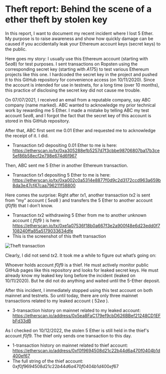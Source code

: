 
Theft report: Behind the scene of a ether theft by stolen key
===

In this report, I want to document my recent incident where I lost $5$ Ether. My purpose is to raise awareness and show how quickly damage can be caused if you accidentally leak your Ethereum account keys (secret keys) to the public.

Here goes my story: I usually use this Ethereum account (starting with $5ea8$) for test purposes. I sent transactions on Ropsten using the corresponding secret key (starting with $A175$) to test various Ethereum projects like this one. I hardcoded the secret key in the project and pushed it to this GitHub repository for convenience access (on 10/11/2020). Since the account is intended for use in testnets, for a long time (over 10 months), this practice of disclosing the secret key did not cause me trouble. 

On 07/07/2021, I received an email from a reputable company, say ABC company (name marked). ABC wanted to acknowledge my prior technical work by rewarding me 5 Ether. I made a mistake by telling ABC my test account $5ea8$, and I forgot the fact that the secret key of this account is stored in this GitHub repository.

After that, ABC first sent me 0.01 Ether and requested me to acknowledge the receipt of it. I did. 

- Transaction $tx0$ depositing 0.01 Ether to me is here: https://etherscan.io/tx/0xa305288efb5257d7f3cbbe98706807ba17b3ce5ef86b58ecf2e798e674d6f967 

Then, ABC sent me 5 Ether in another Ethereum transaction. 

- Transaction $tx1$  depositing 5 Ether to me is here: https://etherscan.io/tx/0xa002c0a5314e8877f0d9c2d3172ccd963a659b8da3e47cf47caa796211f58800 

Here comes the surprise: Right after $tx1$, another transaction $tx2$ is sent from "my" account ( $5ea8$ ) and transfers the 5 Ether to another account ($f0f9$) that I don’t know. 

- Transaction $tx2$ withdrawing 5 Ether from me to another unknown account ( $f0f9$ ) is here: https://etherscan.io/tx/0xe1a07536f18b0a667f3e2a900f48e6d23edd0f7108240ffa85a5179033634dfe 
- This is the screenshot of this theft transaction

![Theft transaction](theft_tx.png)

Clearly, I did not send $tx2$. It took me a while to figure out what’s going on:

Whoever holds account $f0f9$ is a thief. He must actively monitor public GitHub pages like this repository and looks for leaked secret keys. He must already know my leaked key long before the incident (leaked on 10/11/2020). But he did not do anything and waited until the 5-Ether deposit. 

After this incident, I immediately stopped using this test account on both mainnet and testnets. So until today, there are only three mainnet transactions related to my leaked account ( $52ea$ ).

- 3-transaction history on mainnet related to my leaked account: https://etherscan.io/address/0x5ea8FaC179ef9cbD626BBef21248CD1EFbFd33dB 

As I checked on 10/12/2022, the stolen 5 Ether is still held in the thief's account $f0f9$. The thief only sends one transaction to this day.

- 1-transaction history on mainnet related to thief account: https://etherscan.io/address/0xf0f9694508d21c22b44d6a470f0404b1d400ef67 
- The full string of the thief account: $0xf0f9694508d21c22b44d6a470f0404b1d400ef67$
